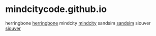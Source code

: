 # mindcitycode.github.io
herringbone
[herringbone](./pages/herringbone/dist/)
mindcity
[mindcity](./pages/mindcity/dist/)
sandsim
[sandsim](./pages/sandsim/dist/)
siouver
[siouver](./pages/siouver/dist/)